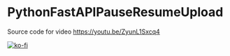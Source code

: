 # PythonFastAPIPauseResumeUpload
Source code for video https://youtu.be/ZyunL1Sxcq4

[![ko-fi](https://ko-fi.com/img/githubbutton_sm.svg)](https://ko-fi.com/N4N1H8OH4)
